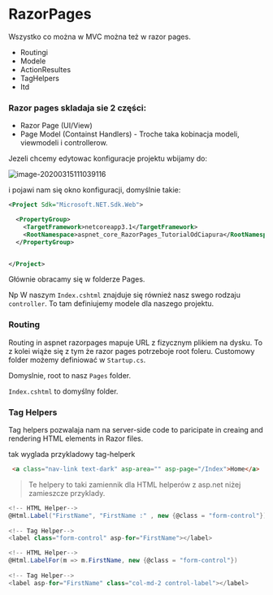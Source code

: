 # RazorPages

Wszystko co można w MVC można też w razor pages.

- Routingi
- Modele
- ActionResultes
- TagHelpers
- Itd

### Razor pages skladaja sie 2 części:

- Razor Page (UI/View)
- Page Model (Containst Handlers) - Troche taka kobinacja modeli, viewmodeli i controllerow.



Jezeli chcemy edytowac konfiguracje projektu wbijamy do: 

![image-20200315111039116](C:\Users\marcin\AppData\Roaming\Typora\typora-user-images\image-20200315111039116.png)

 i pojawi nam się okno konfiguracji, domyślnie takie:

```xml
<Project Sdk="Microsoft.NET.Sdk.Web">

  <PropertyGroup>
    <TargetFramework>netcoreapp3.1</TargetFramework>
    <RootNamespace>aspnet_core_RazorPages_TutorialOdCiapura</RootNamespace>
  </PropertyGroup>


</Project>

```

Głównie obracamy się w folderze Pages.

Np W naszym `Index.cshtml` znajduje się również nasz swego rodzaju `controller`.  To tam definiujemy modele dla naszego projektu.

### Routing

Routing in aspnet razorpages mapuje URL z fizycznym plikiem na dysku. To z kolei wiąże się z tym że razor pages potrzeboje root foleru. Customowy folder możemy definiować w `Startup.cs`. 

Domyslnie, root to nasz `Pages` folder. 

`Index.cshtml` to domyślny folder. 

### Tag Helpers

Tag helpers pozwalaja nam na server-side code to paricipate in creaing and rendering HTML elements in Razor files.

tak wyglada przykladowy tag-helperk

```html
 <a class="nav-link text-dark" asp-area="" asp-page="/Index">Home</a>
```

> Te helpery to taki zamiennik dla HTML helperów z asp.net niżej zamieszcze przyklady.

```csharp
<!-- HTML Helper-->
@Html.Label("FirstName", "FirstName :" , new {@class = "form-control"})
    
<!-- Tag Helper-->
<label class="form-control" asp-for="FirstName"></label>
```

```csharp
<!-- HTML Helper-->
@Html.LabelFor(m => m.FirstName, new {@class = "form-control"})
    
<!-- Tag Helper-->
<label asp-for="FirstName" class="col-md-2 control-label"></label>
```

